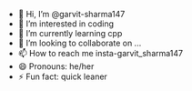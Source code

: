 - 👋 Hi, I’m @garvit-sharma147
- 👀 I’m interested in coding
- 🌱 I’m currently learning cpp
- 💞️ I’m looking to collaborate on ...
- 📫 How to reach me insta-garvit_sharma147
- 😄 Pronouns: he/her
- ⚡ Fun fact: quick leaner

<!---
garvit-sharma147/garvit-sharma147 is a ✨ special ✨ repository because its `README.md` (this file) appears on your GitHub profile.
You can click the Preview link to take a look at your changes.
--->
